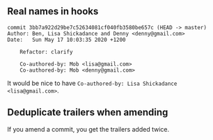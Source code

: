 ## Real names in hooks

```
commit 3bb7a922d29be7c52634081cf040fb3580be657c (HEAD -> master)
Author: Ben, Lisa Shickadance and Denny <denny@gmail.com>
Date:   Sun May 17 10:03:35 2020 +1200

    Refactor: clarify
    
    Co-authored-by: Mob <lisa@gmail.com>
    Co-authored-by: Mob <denny@gmail.com>
```

It would be nice to have `Co-authored-by: Lisa Shickadance <lisa@gmail.com>`.

## Deduplicate trailers when amending

If you amend a commit, you get the trailers added twice.